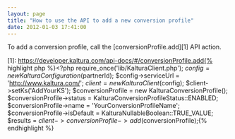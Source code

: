 ```yaml
---
layout: page
title: "How to use the API to add a new conversion profile"
date: 2012-01-03 17:41:00
---
```


To add a conversion profile, call the [conversionProfile.add][1] API action.

 [1]: https://developer.kaltura.com/api-docs/#/conversionProfile.add{% highlight php %}<?php require\_once('lib/KalturaClient.php'); $config = new KalturaConfiguration($partnerId); $config->serviceUrl = 'http://www.kaltura.com/'; $client = new KalturaClient($config); $client->setKs('AddYourKS'); $conversionProfile = new KalturaConversionProfile(); $conversionProfile->status = KalturaConversionProfileStatus::ENABLED; $conversionProfile->name = 'YourConversionProfileName'; $conversionProfile->isDefault = KalturaNullableBoolean::TRUE\_VALUE; $results = $client-> conversionProfile ->add($conversionProfile);{% endhighlight %}
